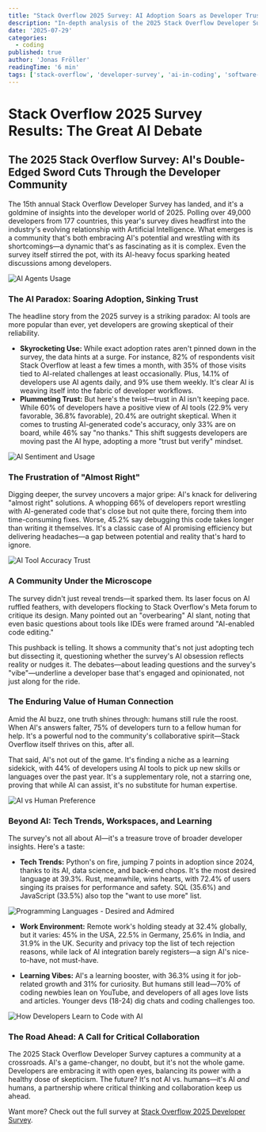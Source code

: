 ```yaml
---
title: "Stack Overflow 2025 Survey: AI Adoption Soars as Developer Trust Plummets"
description: "In-depth analysis of the 2025 Stack Overflow Developer Survey. Explore the key findings on AI tools, including the paradox of rising adoption vs. declining trust, and what it means for the future of software development."
date: '2025-07-29'
categories:
  - coding
published: true
author: 'Jonas Fröller'
readingTime: '6 min'
tags: ['stack-overflow', 'developer-survey', 'ai-in-coding', 'software-development', 'developer-trends', 'programming', 'ai-tools', 'community']
---
```


<script>
  import AudioNativePlayer from '$lib/components/AudioNativePlayer.svelte';
</script>

# Stack Overflow 2025 Survey Results: The Great AI Debate

<AudioNativePlayer />

## The 2025 Stack Overflow Survey: AI's Double-Edged Sword Cuts Through the Developer Community

The 15th annual Stack Overflow Developer Survey has landed, and it's a goldmine of insights into the developer world of 2025. Polling over 49,000 developers from 177 countries, this year's survey dives headfirst into the industry's evolving relationship with Artificial Intelligence. What emerges is a community that's both embracing AI's potential and wrestling with its shortcomings—a dynamic that's as fascinating as it is complex. Even the survey itself stirred the pot, with its AI-heavy focus sparking heated discussions among developers.

![AI Agents Usage](/blog/29072025-stack-overflow-2025-survey-results/ai-ai-agents-ai-agents-social.png)

### The AI Paradox: Soaring Adoption, Sinking Trust

The headline story from the 2025 survey is a striking paradox: AI tools are more popular than ever, yet developers are growing skeptical of their reliability.

- **Skyrocketing Use:** While exact adoption rates aren't pinned down in the survey, the data hints at a surge. For instance, 82% of respondents visit Stack Overflow at least a few times a month, with 35% of those visits tied to AI-related challenges at least occasionally. Plus, 14.1% of developers use AI agents daily, and 9% use them weekly. It's clear AI is weaving itself into the fabric of developer workflows.
- **Plummeting Trust:** But here's the twist—trust in AI isn't keeping pace. While 60% of developers have a positive view of AI tools (22.9% very favorable, 36.8% favorable), 20.4% are outright skeptical. When it comes to trusting AI-generated code's accuracy, only 33% are on board, while 46% say "no thanks." This shift suggests developers are moving past the AI hype, adopting a more "trust but verify" mindset.

![AI Sentiment and Usage](/blog/29072025-stack-overflow-2025-survey-results/ai-sentiment-and-usage-ai-sent-social.png)

### The Frustration of "Almost Right"

Digging deeper, the survey uncovers a major gripe: AI's knack for delivering "almost right" solutions. A whopping 66% of developers report wrestling with AI-generated code that's close but not quite there, forcing them into time-consuming fixes. Worse, 45.2% say debugging this code takes longer than writing it themselves. It's a classic case of AI promising efficiency but delivering headaches—a gap between potential and reality that's hard to ignore.

![AI Tool Accuracy Trust](/blog/29072025-stack-overflow-2025-survey-results/ai-developer-tools-ai-acc-social.png)

### A Community Under the Microscope

The survey didn't just reveal trends—it sparked them. Its laser focus on AI ruffled feathers, with developers flocking to Stack Overflow's Meta forum to critique its design. Many pointed out an "overbearing" AI slant, noting that even basic questions about tools like IDEs were framed around "AI-enabled code editing." 

This pushback is telling. It shows a community that's not just adopting tech but dissecting it, questioning whether the survey's AI obsession reflects reality or nudges it. The debates—about leading questions and the survey's "vibe"—underline a developer base that's engaged and opinionated, not just along for the ride.

### The Enduring Value of Human Connection

Amid the AI buzz, one truth shines through: humans still rule the roost. When AI's answers falter, 75% of developers turn to a fellow human for help. It's a powerful nod to the community's collaborative spirit—Stack Overflow itself thrives on this, after all. 

That said, AI's not out of the game. It's finding a niche as a learning sidekick, with 44% of developers using AI tools to pick up new skills or languages over the past year. It's a supplementary role, not a starring one, proving that while AI can assist, it's no substitute for human expertise.

![AI vs Human Preference](/blog/29072025-stack-overflow-2025-survey-results/ai-developer-tools-ai-human-social.png)

### Beyond AI: Tech Trends, Workspaces, and Learning

The survey's not all about AI—it's a treasure trove of broader developer insights. Here's a taste:

- **Tech Trends:** Python's on fire, jumping 7 points in adoption since 2024, thanks to its AI, data science, and back-end chops. It's the most desired language at 39.3%. Rust, meanwhile, wins hearts, with 72.4% of users singing its praises for performance and safety. SQL (35.6%) and JavaScript (33.5%) also top the "want to use more" list.

![Programming Languages - Desired and Admired](/blog/29072025-stack-overflow-2025-survey-results/technology-admired-and-desired-language-desire-admire-social.png)

- **Work Environment:** Remote work's holding steady at 32.4% globally, but it varies: 45% in the USA, 22.5% in Germany, 25.6% in India, and 31.9% in the UK. Security and privacy top the list of tech rejection reasons, while lack of AI integration barely registers—a sign AI's nice-to-have, not must-have.

- **Learning Vibes:** AI's a learning booster, with 36.3% using it for job-related growth and 31% for curiosity. But humans still lead—70% of coding newbies lean on YouTube, and developers of all ages love lists and articles. Younger devs (18-24) dig chats and coding challenges too.

![How Developers Learn to Code with AI](/blog/29072025-stack-overflow-2025-survey-results/developers-education-experience-learn-code-ai-social.png)

### The Road Ahead: A Call for Critical Collaboration

The 2025 Stack Overflow Developer Survey captures a community at a crossroads. AI's a game-changer, no doubt, but it's not the whole game. Developers are embracing it with open eyes, balancing its power with a healthy dose of skepticism. The future? It's not AI vs. humans—it's AI *and* humans, a partnership where critical thinking and collaboration keep us ahead.

Want more? Check out the full survey at [Stack Overflow 2025 Developer Survey](https://survey.stackoverflow.co/2025).
